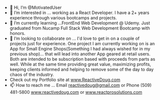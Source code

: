 - 👋 Hi, I’m @MotivatedUser
- 👀 I’m interested in ... working as a React Developer. I have a 2+ years experience through various bootcamps and projects.
- 🌱 I’m currently learning ...FrontEnd Web Development @ Udemy. Just graduated from Nucamp Full Stack Web Development Bootcamp with honors.
- 💞️ I’m looking to collaborate on ... I'd love to get in on a couple of projects just for experience. One project I am currently working on is an App for Small Engine Shops(Something I had always wished for in my previous shop)... that will lead into another App geared at retail users. Both are intended to be subscription based with proceeds from parts as well. While at the same time providing great value, maximizing profits, keeping clients informed and helping to remove some of the day to day chaos of the industry. 
- Check out my Portfolio site at www.ReactiveDoug.com
- 📫 How to reach me ... Email reactivedoug@gmail.com or Phone (509) 481-5800 www.reactivedoug.com or www.reactprosolutions.com

<!---
MotivatedUser/MotivatedUser is a ✨ special ✨ repository because its `README.md` (this file) appears on your GitHub profile.
You can click the Preview link to take a look at your changes.
--->
